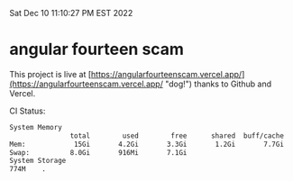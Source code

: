 Sat Dec 10 11:10:27 PM EST 2022

# angular fourteen scam


This project is live at [https://angularfourteenscam.vercel.app/](https://angularfourteenscam.vercel.app/ "dog!") thanks to Github and Vercel.

CI Status: 

```bash
System Memory
               total        used        free      shared  buff/cache   available
Mem:            15Gi       4.2Gi       3.3Gi       1.2Gi       7.7Gi       9.5Gi
Swap:          8.0Gi       916Mi       7.1Gi
System Storage
774M	.
```
```bash

